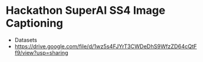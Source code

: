 # Hackathon SuperAI SS4 Image Captioning
- Datasets
 - https://drive.google.com/file/d/1wz5s4FJYrT3CWDeDhS9WfzZD64cQtFf9/view?usp=sharing 

